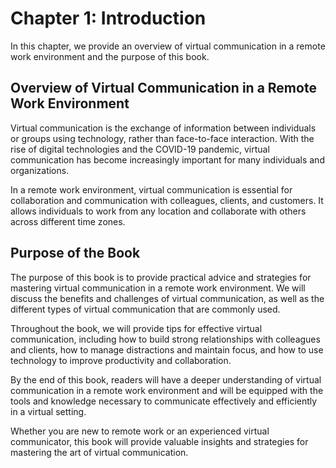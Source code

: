 Chapter 1: Introduction
=======================

In this chapter, we provide an overview of virtual communication in a remote work environment and the purpose of this book.

Overview of Virtual Communication in a Remote Work Environment
--------------------------------------------------------------

Virtual communication is the exchange of information between individuals or groups using technology, rather than face-to-face interaction. With the rise of digital technologies and the COVID-19 pandemic, virtual communication has become increasingly important for many individuals and organizations.

In a remote work environment, virtual communication is essential for collaboration and communication with colleagues, clients, and customers. It allows individuals to work from any location and collaborate with others across different time zones.

Purpose of the Book
-------------------

The purpose of this book is to provide practical advice and strategies for mastering virtual communication in a remote work environment. We will discuss the benefits and challenges of virtual communication, as well as the different types of virtual communication that are commonly used.

Throughout the book, we will provide tips for effective virtual communication, including how to build strong relationships with colleagues and clients, how to manage distractions and maintain focus, and how to use technology to improve productivity and collaboration.

By the end of this book, readers will have a deeper understanding of virtual communication in a remote work environment and will be equipped with the tools and knowledge necessary to communicate effectively and efficiently in a virtual setting.

Whether you are new to remote work or an experienced virtual communicator, this book will provide valuable insights and strategies for mastering the art of virtual communication.
